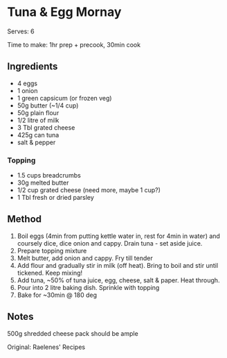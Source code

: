 # Tuna & Egg Mornay

Serves: 6

Time to make: 1hr prep + precook, 30min cook

## Ingredients

* 4 eggs
* 1 onion
* 1 green capsicum (or frozen veg)
* 50g butter (~1/4 cup)
* 50g plain flour
* 1/2 litre of milk
* 3 Tbl grated cheese
* 425g can tuna
* salt & pepper 

### Topping
* 1.5 cups breadcrumbs
* 30g melted butter
* 1/2 cup grated cheese (need more, maybe 1 cup?)
* 1 Tbl fresh or dried parsley

## Method

1. Boil eggs (4min from putting kettle water in, rest for 4min in water) and coursely dice, dice onion and cappy. Drain tuna - set aside juice.
2. Prepare topping mixture
3. Melt butter, add onion and cappy. Fry till tender
4. Add flour and gradually stir in milk (off heat). Bring to boil and stir until tickened. Keep mixing!
5. Add tuna, ~50% of tuna juice, egg, cheese, salt & paper. Heat through.
6. Pour into 2 litre baking dish. Sprinkle with topping
7. Bake for ~30min @ 180 deg

## Notes

500g shredded cheese pack should be ample

Original: Raelenes' Recipes
